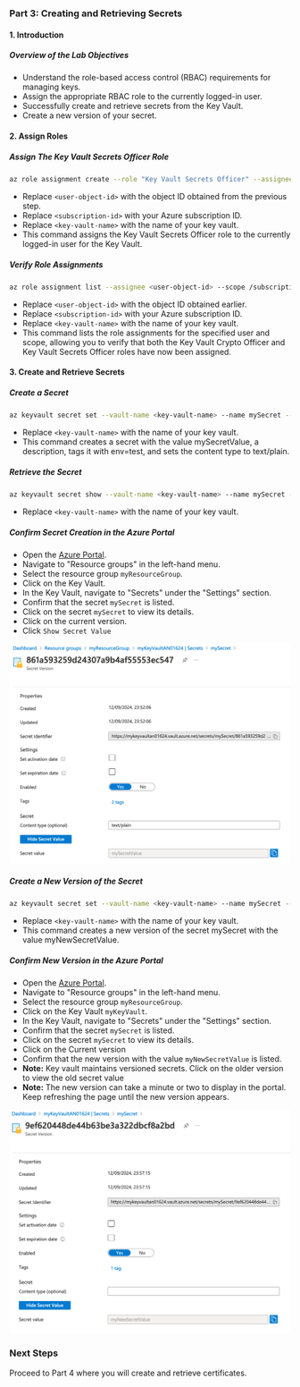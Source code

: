 ### Part 3: Creating and Retrieving Secrets

#### 1. Introduction

##### **Overview of the Lab Objectives**
- Understand the role-based access control (RBAC) requirements for managing keys.
- Assign the appropriate RBAC role to the currently logged-in user.
- Successfully create and retrieve secrets from the Key Vault.
- Create a new version of your secret.

#### 2. Assign Roles

##### Assign The Key Vault Secrets Officer Role

```bash
az role assignment create --role "Key Vault Secrets Officer" --assignee <user-object-id> --scope /subscriptions/<subscription-id>/resourceGroups/myResourceGroup/providers/Microsoft.KeyVault/vaults/<key-vault-name>
```

- Replace `<user-object-id>` with the object ID obtained from the previous step.
- Replace `<subscription-id>` with your Azure subscription ID.
- Replace `<key-vault-name>` with the name of your key vault.
- This command assigns the Key Vault Secrets Officer role to the currently logged-in user for the Key Vault.

##### Verify Role Assignments

```bash
az role assignment list --assignee <user-object-id> --scope /subscriptions/<subscription-id>/resourceGroups/myResourceGroup/providers/Microsoft.KeyVault/vaults/<key-vault-name> --output table
```

- Replace `<user-object-id>` with the object ID obtained earlier.
- Replace `<subscription-id>` with your Azure subscription ID.
- Replace `<key-vault-name>` with the name of your key vault.
- This command lists the role assignments for the specified user and scope, allowing you to verify that both the Key Vault Crypto Officer and Key Vault Secrets Officer roles have now been assigned.

#### 3. Create and Retrieve Secrets

##### Create a Secret

  ```bash
az keyvault secret set --vault-name <key-vault-name> --name mySecret --value "mySecretValue" --description "This is a test secret with additional options" --tags env=test --content-type "text/plain"
  ```
- Replace `<key-vault-name>` with the name of your key vault.
- This command creates a secret with the value mySecretValue, a description, tags it with env=test, and sets the content type to text/plain.

##### Retrieve the Secret

  ```bash
  az keyvault secret show --vault-name <key-vault-name> --name mySecret --query value
  ```
- Replace `<key-vault-name>` with the name of your key vault.

##### Confirm Secret Creation in the Azure Portal
- Open the [Azure Portal](https://portal.azure.com/).
- Navigate to "Resource groups" in the left-hand menu.
- Select the resource group `myResourceGroup`.
- Click on the Key Vault.
- In the Key Vault, navigate to "Secrets" under the "Settings" section.
- Confirm that the secret `mySecret` is listed.
- Click on the secret `mySecret` to view its details.
- Click on the current version.
- Click `Show Secret Value`

![alt text](images/Part3-a.png)

##### Create a New Version of the Secret

  ```bash
  az keyvault secret set --vault-name <key-vault-name> --name mySecret --value "myNewSecretValue"
  ```
- Replace `<key-vault-name>` with the name of your key vault.
- This command creates a new version of the secret mySecret with the value myNewSecretValue.

##### Confirm New Version in the Azure Portal
- Open the [Azure Portal](https://portal.azure.com/).
- Navigate to "Resource groups" in the left-hand menu.
- Select the resource group `myResourceGroup`.
- Click on the Key Vault `myKeyVault`.
- In the Key Vault, navigate to "Secrets" under the "Settings" section.
- Confirm that the secret `mySecret` is listed.
- Click on the secret `mySecret` to view its details.
- Click on the Current version
- Confirm that the new version with the value `myNewSecretValue` is listed.
- **Note:** Key vault maintains versioned secrets. Click on the older version to view the old secret value
- **Note:** The new version can take a minute or two to display in the portal. Keep refreshing the page until the new version appears.

![alt text](images/Part3-b.png)

### Next Steps  
Proceed to Part 4 where you will create and retrieve certificates.